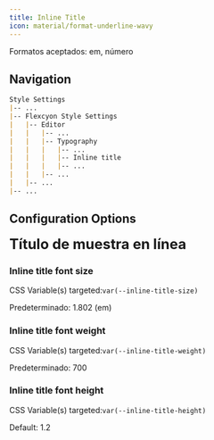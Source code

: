 ```yaml
---
title: Inline Title
icon: material/format-underline-wavy
---
```


Formatos aceptados: em, número

## Navigation

```md
Style Settings
|-- ...
|-- Flexcyon Style Settings
|   |-- Editor
|   |   |-- ...
|   |   |-- Typography
|   |   |   |-- ...
|   |   |   |-- Inline title
|   |   |   |-- ...
|   |   |-- ...
|   |-- ...
|-- ...
```

## Configuration Options

<span style="font-size: 1.802em; font-weight: 700; line-height: 1.2;">
Título de muestra en línea</span>

### Inline title font size

CSS Variable(s) targeted:`var(--inline-title-size)`

Predeterminado: 1.802 (em)

### Inline title font weight

CSS Variable(s) targeted:`var(--inline-title-weight)`

Predeterminado: 700

### Inline title font height

CSS Variable(s) targeted:`var(--inline-title-height)`

Default: 1.2

